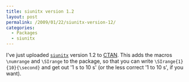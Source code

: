 ```yaml
---
title: siunitx version 1.2
layout: post
permalink: /2009/01/22/siunitx-version-12/
categories:
  - Packages
  - siunitx
---
```

I've just uploaded [`siunitx`](https://ctan.org/pkg/siunitx) version 1.2 to [CTAN](https://www.ctan.org).  This adds the macros `\numrange` and `\SIrange` to the package, so that you can write `\SIrange{1}{10}{\second}` and get out '1 s to 10 s' (or the less correct '1 to 10 s', if you want).
